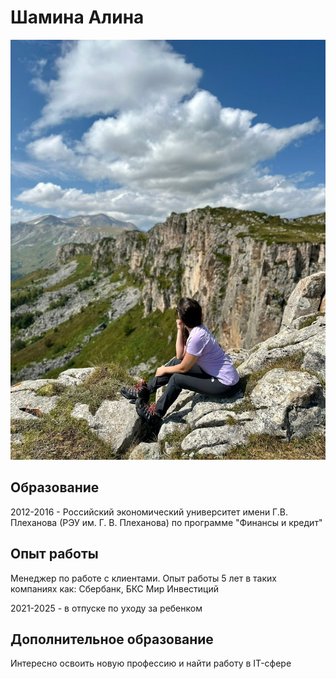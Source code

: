 # Шамина Алина

![alt text](<Изображение WhatsApp 2025-06-17 в 13.53.30_544ce1be-1.jpg>)

## Образование 

2012-2016 - Российский экономический университет имени Г.В. Плеханова (РЭУ им. Г. В. Плеханова) по программе "Финансы и кредит"

## Опыт работы

Менеджер по работе с клиентами.
Опыт работы 5 лет в таких компаниях как: Сбербанк, БКС Мир Инвестиций

2021-2025 -  в отпуске по уходу за ребенком

## Дополнительное образование

Интересно освоить новую профессию и найти работу в IT-сфере

